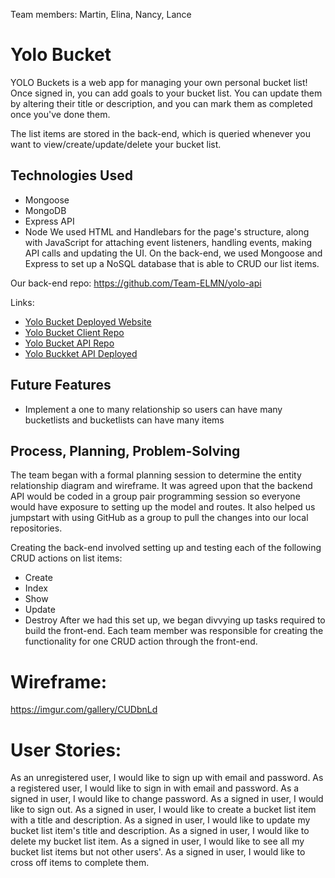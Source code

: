 Team members: Martin, Elina, Nancy, Lance

# Yolo Bucket
YOLO Buckets is a web app for managing your own personal bucket list! Once signed in, you can add goals to your bucket list. You can update them by altering their title or description, and you can mark them as completed once you've done them.

The list items are stored in the back-end, which is queried whenever you want to view/create/update/delete your bucket list.

## Technologies Used
* Mongoose
* MongoDB
* Express API
* Node
We used HTML and Handlebars for the page's structure, along with JavaScript for attaching event listeners, handling events, making API calls and updating the UI.
On the back-end, we used Mongoose and Express to set up a NoSQL database that is able to CRUD our list items.

 Our back-end repo: https://github.com/Team-ELMN/yolo-api

 Links:
 - [Yolo Bucket Deployed Website](https://team-elmn.github.io/yolo-client/)
 - [Yolo Bucket Client Repo](https://github.com/Team-ELMN/yolo-client)
 - [Yolo Bucket API Repo](https://github.com/Team-ELMN/yolo-api)
 - [Yolo Buckket API Deployed](https://yolo-bucket-api.herokuapp.com/)

 ## Future Features
 - Implement a one to many relationship so users can have many bucketlists and bucketlists can have many items

 ## Process, Planning, Problem-Solving
 The team began with a formal planning session to determine the entity relationship diagram and wireframe. It was agreed upon that the backend API would be coded in a group pair programming session so everyone would have exposure to setting up the model and routes. It also helped us jumpstart with using GitHub as a group to pull the changes into our local repositories.

 Creating the back-end involved setting up and testing each of the following CRUD actions on list items:
  - Create
  - Index
  - Show
  - Update
  - Destroy
After we had this set up, we began divvying up tasks required to build the front-end. Each team member was responsible for creating the functionality for one CRUD action through the front-end.

# Wireframe:
https://imgur.com/gallery/CUDbnLd

# User Stories:
As an unregistered user, I would like to sign up with email and password.
As a registered user, I would like to sign in with email and password.
As a signed in user, I would like to change password.
As a signed in user, I would like to sign out.
As a signed in user, I would like to create a bucket list item with a title and description.
As a signed in user, I would like to update my bucket list item's title and description.
As a signed in user, I would like to delete my bucket list item.
As a signed in user, I would like to see all my bucket list items but not other users'.
As a signed in user, I would like to cross off items to complete them.
